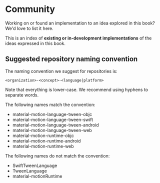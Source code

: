 # Community

Working on or found an implementation to an idea explored in this book? We'd love to list it here.

This is an index of **existing or in-development implementations** of the ideas expressed in this book.

## Suggested repository naming convention

The naming convention we suggest for repositories is:

```<organization>-<concept>-<language|platform>```

Note that everything is lower-case. We recommend using hyphens to separate words.

The following names match the convention:

- material-motion-language-tween-objc
- material-motion-language-tween-swift
- material-motion-language-tween-android
- material-motion-language-tween-web
- material-motion-runtime-objc
- material-motion-runtime-android
- material-motion-runtime-web

The following names do not match the convention:

- SwiftTweenLanguage
- TweenLanguage
- material-motionRuntime
